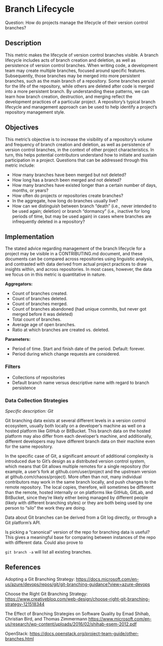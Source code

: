 # Branch Lifecycle

Question:  How do projects manage the lifecycle of their version control branches?

## Description
This metric makes the lifecycle of version control branches visible. A branch lifecycle includes acts of branch creation and deletion, as well as persistence of version control branches. When writing code, a development team may create multiple branches, focused around specific features. Subsequently, those branches may be merged into more persistent branches, such as the main branch of a repository. Some branches persist for the life of the repository, while others are deleted after code is merged into a more persistent branch.  By understanding these patterns, we can learn how branch creation, destruction, and merging reflect the development practices of a particular project.  A repository’s typical branch lifecycle and management approach can be used to help identify a project’s repository management style.

## Objectives
This metric’s objective is to increase the visibility of a repository’s volume and frequency of branch creation and deletion, as well as persistence of version control branches, in the context of other project characteristics. In turn, this helps potential contributors understand how to initiate and sustain participation in a project. Questions that can be addressed through this metric include:
- How many branches have been merged but not deleted?
- How long has a branch been merged and not deleted?
- How many branches have existed longer than a certain number of days, months, or years?
- How often do projects or repositories create branches?
- In the aggregate, how long do branches usually live?
- How can we distinguish between branch “death” (i.e., never intended to be used again; deletion) or branch “dormancy” (i.e., inactive for long periods of time, but may be used again) in cases where branches are infrequently deleted in a repository?

## Implementation
The stated advice regarding management of the branch lifecycle  for a project may be visible in a CONTRIBUTING.md document, and these documents can be compared across repositories using linguistic analysis, and contrasted with data derived from actual project practices to draw insights within, and across repositories. In most cases, however, the data we focus on in this metric is quantitative in nature.

**Aggregators:**
- Count of branches created.
- Count of branches deleted.
- Count of branches merged.
- Count of branches abandoned (had unique commits, but never got merged before it was deleted)
- Total count of branches.
- Average age of open branches.
- Ratio at which branches are created vs. deleted.


**Parameters:**
- Period of time. Start and finish date of the period. Default: forever.
- Period during which change requests are considered.



### Filters
- Collections of repositories
- Default branch name versus descriptive name with regard to branch persistence

### Data Collection Strategies

*Specific description: Git*

Git branching data exists at several different levels in a version control ecosystem, usually both locally on a developer’s machine as well on a hosted platform like GitHub or BitBucket. This branch data on the hosted platform may also differ from each developer’s machine, and additionally, different developers may have different branch data on their machine even for the same repository.

In the specific case of Git, a significant amount of additional complexity is introduced due to Git’s design as a distributed version control system, which means that Git allows multiple remotes for a single repository (for example, a user’s fork at github.com/user/project and the upstream version at github.com/chaoss/project). More often than not, many individual contributors may work in the same branch locally, and push changes to the remote repository. The local copies, therefore, will sometimes be different than the remote, hosted internally or on platforms like GitHub, GitLab, and BitBucket, since they’re likely either being managed by different people (likely with different branching styles) or they are both being used by one person to “silo” the work they are doing.

Data about Git branches can be derived from a Git log directly, or through a Git platform’s API.

Is picking a “canonical” version of the repo for branching data is useful? This gives a meaningful base for comparing between instances of the repo with different data. Could also prove to

`git branch -a` will list all existing branches.


## References
Adopting a Git Branching Strategy: https://docs.microsoft.com/en-us/azure/devops/repos/git/git-branching-guidance?view=azure-devops

Choose the Right Git Branching Strategy: https://www.creativebloq.com/web-design/choose-right-git-branching-strategy-121518344      

The Effect of Branching Strategies on Software Quality  by Emad Shihab, Christian Bird, and Thomas Zimmermann
https://www.microsoft.com/en-us/research/wp-content/uploads/2016/02/shihab-esem-2012.pdf

OpenStack:
https://docs.openstack.org/project-team-guide/other-branches.html
